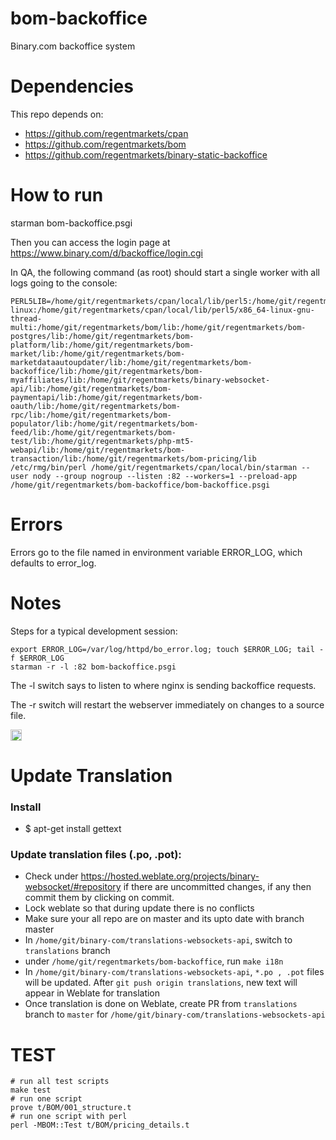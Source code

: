 bom-backoffice
==============

Binary.com backoffice system

Dependencies
============

This repo depends on:

* https://github.com/regentmarkets/cpan
* https://github.com/regentmarkets/bom
* https://github.com/regentmarkets/binary-static-backoffice

How to run
==========

starman bom-backoffice.psgi

Then you can access the login page at https://www.binary.com/d/backoffice/login.cgi

In QA, the following command (as root) should start a single worker with all logs going to the
console:

```
PERL5LIB=/home/git/regentmarkets/cpan/local/lib/perl5:/home/git/regentmarkets/cpan/local/lib/perl5/x86_64-linux:/home/git/regentmarkets/cpan/local/lib/perl5/x86_64-linux-gnu-thread-multi:/home/git/regentmarkets/bom/lib:/home/git/regentmarkets/bom-postgres/lib:/home/git/regentmarkets/bom-platform/lib:/home/git/regentmarkets/bom-market/lib:/home/git/regentmarkets/bom-marketdataautoupdater/lib:/home/git/regentmarkets/bom-backoffice/lib:/home/git/regentmarkets/bom-myaffiliates/lib:/home/git/regentmarkets/binary-websocket-api/lib:/home/git/regentmarkets/bom-paymentapi/lib:/home/git/regentmarkets/bom-oauth/lib:/home/git/regentmarkets/bom-rpc/lib:/home/git/regentmarkets/bom-populator/lib:/home/git/regentmarkets/bom-feed/lib:/home/git/regentmarkets/bom-test/lib:/home/git/regentmarkets/php-mt5-webapi/lib:/home/git/regentmarkets/bom-transaction/lib:/home/git/regentmarkets/bom-pricing/lib /etc/rmg/bin/perl /home/git/regentmarkets/cpan/local/bin/starman --user nody --group nogroup --listen :82 --workers=1 --preload-app /home/git/regentmarkets/bom-backoffice/bom-backoffice.psgi
```

Errors
======

Errors go to the file named in environment variable ERROR_LOG, which defaults to error_log.

Notes
=====

Steps for a typical development session:
```
export ERROR_LOG=/var/log/httpd/bo_error.log; touch $ERROR_LOG; tail -f $ERROR_LOG
starman -r -l :82 bom-backoffice.psgi
```
The -l switch says to listen to where nginx is sending backoffice requests.

The -r switch will restart the webserver immediately on changes to a source file.

<a href="https://zenhub.io"><img src="https://raw.githubusercontent.com/ZenHubIO/support/master/zenhub-badge.png" height="18px"></a>

Update Translation
===================

### Install
* $ apt-get install gettext

### Update translation files (.po, .pot):
* Check under https://hosted.weblate.org/projects/binary-websocket/#repository if there are uncommitted changes, if any then commit them by clicking on commit.
* Lock weblate so that during update there is no conflicts
* Make sure your all repo are on master and its upto date with branch master
* In `/home/git/binary-com/translations-websockets-api`, switch to `translations` branch
* under `/home/git/regentmarkets/bom-backoffice`, run `make i18n`
* In `/home/git/binary-com/translations-websockets-api`, `*.po , .pot` files will be updated. After `git push origin translations`, new text will appear in Weblate for translation
* Once translation is done on Weblate, create PR from `translations` branch to `master` for `/home/git/binary-com/translations-websockets-api`

TEST
====

    # run all test scripts
    make test
    # run one script
    prove t/BOM/001_structure.t
    # run one script with perl
    perl -MBOM::Test t/BOM/pricing_details.t

